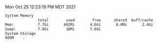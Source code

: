 Mon Oct 25 12:23:19 PM MDT 2021
```bash
System Memory
               total        used        free      shared  buff/cache   available
Mem:           7.7Gi       662Mi       4.6Gi       8.0Mi       2.4Gi       6.7Gi
Swap:          7.6Gi        16Mi       7.6Gi
System Storage
669M	.
```
